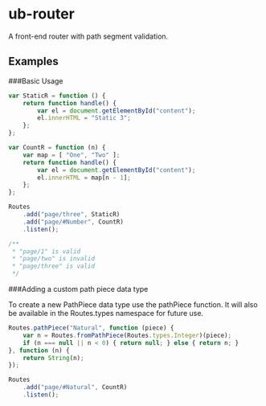 ub-router
=========

A front-end router with path segment validation.

Examples
--------

###Basic Usage

```javascript
var StaticR = function () {
    return function handle() {
        var el = document.getElementById("content");
        el.innerHTML = "Static 3";
    };
};

var CountR = function (n) {
    var map = [ "One", "Two" ];
    return function handle() {
        var el = document.getElementById("content");
        el.innerHTML = map[n - 1];
    };
};

Routes
    .add("page/three", StaticR)
    .add("page/#Number", CountR)
    .listen();

/**
 * "page/1" is valid
 * "page/two" is invalid
 * "page/three" is valid
 */
```

###Adding a custom path piece data type

To create a new PathPiece data type use the pathPiece
function. It will also be available in the Routes.types
namespace for future use.

```javascript
Routes.pathPiece("Natural", function (piece) {
    var n = Routes.fromPathPiece(Routes.types.Integer)(piece);
    if (n === null || n < 0) { return null; } else { return n; }
}, function (n) {
    return String(n);
});

Routes
    .add("page/#Natural", CountR)
    .listen();
```
